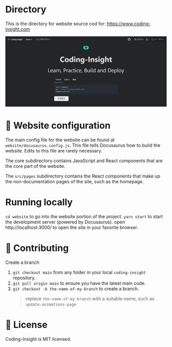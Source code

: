 # Directory

This is the directory for website source cod for: https://www.coding-insight.com

![Screenshot Computer](./static/pwa/screenshot/screenshot-home.png)

# 🔧 Website configuration

The main config file for the website can be found at `website/docusaurus.config.js`. This file tells Docusaurus how to build the website. Edits to this file are rarely necessary.

The core subdirectory contains JavaScript and React components that are the core part of the website.

The `src/pages` subdirectory contains the React components that make up the non-documentation pages of the site, such as the homepage.

# Running locally

`cd website` to go into the website portion of the project. `yarn start` to start the development server (powered by Docusaurus). open http://localhost:3000/ to open the site in your favorite browser.

# 👏 Contributing

Create a branch

1. `git checkout main` from any folder in your local `coding-insight` repository.
2. `git pull origin main` to ensure you have the latest main code.
3. `git checkout -b the-name-of-my-branch` to create a branch.
   > replace `the-name-of-my-branch` with a suitable name, such as `update-animations-page`

# 📄 License

Coding-Insight is MIT licensed.
